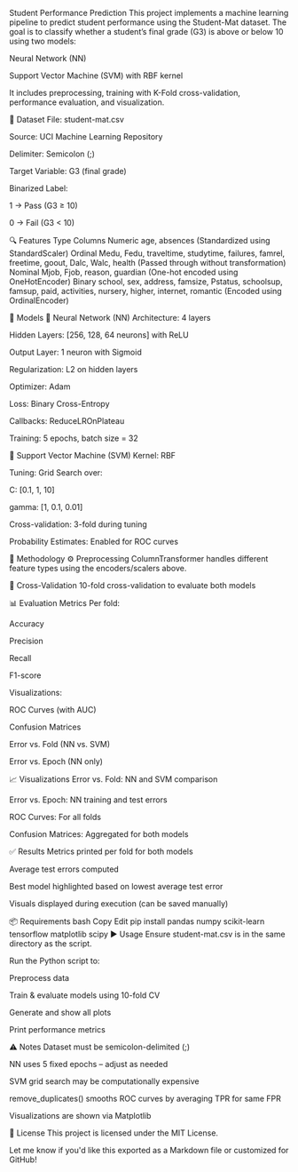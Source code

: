 Student Performance Prediction
This project implements a machine learning pipeline to predict student performance using the Student-Mat dataset. The goal is to classify whether a student’s final grade (G3) is above or below 10 using two models:

Neural Network (NN)

Support Vector Machine (SVM) with RBF kernel

It includes preprocessing, training with K-Fold cross-validation, performance evaluation, and visualization.

📂 Dataset
File: student-mat.csv

Source: UCI Machine Learning Repository

Delimiter: Semicolon (;)

Target Variable: G3 (final grade)

Binarized Label:

1 → Pass (G3 ≥ 10)

0 → Fail (G3 < 10)

🔍 Features
Type	Columns
Numeric	age, absences (Standardized using StandardScaler)
Ordinal	Medu, Fedu, traveltime, studytime, failures, famrel, freetime, goout, Dalc, Walc, health (Passed through without transformation)
Nominal	Mjob, Fjob, reason, guardian (One-hot encoded using OneHotEncoder)
Binary	school, sex, address, famsize, Pstatus, schoolsup, famsup, paid, activities, nursery, higher, internet, romantic (Encoded using OrdinalEncoder)

🤖 Models
🔹 Neural Network (NN)
Architecture: 4 layers

Hidden Layers: [256, 128, 64 neurons] with ReLU

Output Layer: 1 neuron with Sigmoid

Regularization: L2 on hidden layers

Optimizer: Adam

Loss: Binary Cross-Entropy

Callbacks: ReduceLROnPlateau

Training: 5 epochs, batch size = 32

🔹 Support Vector Machine (SVM)
Kernel: RBF

Tuning: Grid Search over:

C: [0.1, 1, 10]

gamma: [1, 0.1, 0.01]

Cross-validation: 3-fold during tuning

Probability Estimates: Enabled for ROC curves

🔧 Methodology
⚙️ Preprocessing
ColumnTransformer handles different feature types using the encoders/scalers above.

🔁 Cross-Validation
10-fold cross-validation to evaluate both models

📊 Evaluation Metrics
Per fold:

Accuracy

Precision

Recall

F1-score

Visualizations:

ROC Curves (with AUC)

Confusion Matrices

Error vs. Fold (NN vs. SVM)

Error vs. Epoch (NN only)

📈 Visualizations
Error vs. Fold: NN and SVM comparison

Error vs. Epoch: NN training and test errors

ROC Curves: For all folds

Confusion Matrices: Aggregated for both models

✅ Results
Metrics printed per fold for both models

Average test errors computed

Best model highlighted based on lowest average test error

Visuals displayed during execution (can be saved manually)

📦 Requirements
bash
Copy
Edit
pip install pandas numpy scikit-learn tensorflow matplotlib scipy
▶️ Usage
Ensure student-mat.csv is in the same directory as the script.

Run the Python script to:

Preprocess data

Train & evaluate models using 10-fold CV

Generate and show all plots

Print performance metrics

⚠️ Notes
Dataset must be semicolon-delimited (;)

NN uses 5 fixed epochs – adjust as needed

SVM grid search may be computationally expensive

remove_duplicates() smooths ROC curves by averaging TPR for same FPR

Visualizations are shown via Matplotlib

📄 License
This project is licensed under the MIT License.

Let me know if you'd like this exported as a Markdown file or customized for GitHub!
